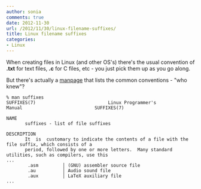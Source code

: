 ```yaml
---
author: sonia
comments: true
date: 2012-11-30
url: /2012/11/30/linux-filename-suffixes/
title: Linux filename suffixes
categories:
- Linux
---
```


When creating files in Linux (and other OS's) there's the usual convention of **.txt** for text files, **.c** for C files, etc - you just pick them up as you go along.

<!--more-->

But there's actually a [manpage](https://www.kernel.org/doc/man-pages/online/pages/man7/suffixes.7.html) that lists the common conventions - "who knew"?

    
    % man suffixes
    SUFFIXES(7)                           Linux Programmer's Manual                           SUFFIXES(7)
    
    NAME
           suffixes - list of file suffixes
    
    DESCRIPTION
           It  is  customary to indicate the contents of a file with the file suffix, which consists of a
           period, followed by one or more letters.  Many standard utilities, such as compilers, use this
    ...
            .asm         │ (GNU) assembler source file
            .au          │ Audio sound file
            .aux         │ LaTeX auxiliary file
    ...

